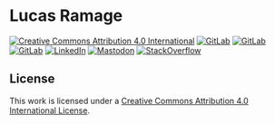 # Lucas Ramage

[![Creative Commons Attribution 4.0 International](https://img.shields.io/badge/license-CC--BY--4.0-blue?style=flat-square)](https://spdx.org/licenses/CC-BY-4.0.html)
[![GitLab](https://img.shields.io/badge/gitlab-lucas.ramage-orange?style=flat-square)](https://gitlab.com/lucas.ramage)
[![GitLab](https://img.shields.io/badge/gitlab-lramage-orange?style=flat-square)](https://gitlab.com/lramage)
[![GitLab](https://img.shields.io/badge/gitlab-oxr463-orange?style=flat-square)](https://gitlab.com/oxr463)
[![LinkedIn](https://img.shields.io/badge/linkedin-lramage-blue?style=flat-square)](https://www.linkedin.com/in/lramage)
[![Mastodon](https://img.shields.io/badge/mastodon-@rage@fosstodon.org-blue?style=flat-square)](https://fosstodon.org/@rage)
[![StackOverflow](https://img.shields.io/badge/stackoverflow-lramage-f48024?style=flat-square)](https://stackoverflow.com/cv/lramage)

## License

This work is licensed under a [Creative Commons Attribution 4.0 International License](COPYING).
